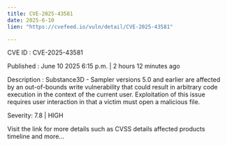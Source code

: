 ```yaml
---
title: CVE-2025-43581
date: 2025-6-10
lien: "https://cvefeed.io/vuln/detail/CVE-2025-43581"

---
```


CVE ID : CVE-2025-43581

Published :  June 10
2025
6:15 p.m. | 2 hours
12 minutes ago

Description : Substance3D - Sampler versions 5.0 and earlier are affected by an out-of-bounds write vulnerability that could result in arbitrary code execution in the context of the current user. Exploitation of this issue requires user interaction in that a victim must open a malicious file.

Severity: 7.8 | HIGH

Visit the link for more details
such as CVSS details
affected products
timeline
and more...
